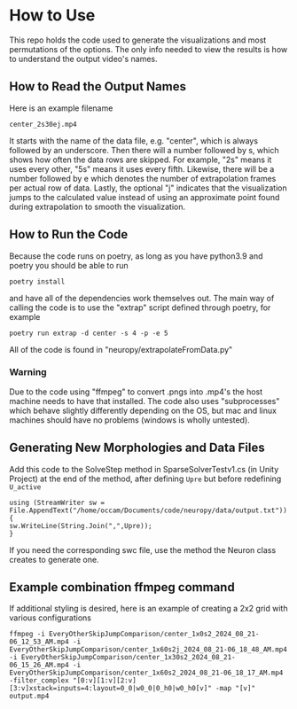 # How to Use
This repo holds the code used to generate the visualizations and most permutations of the options.
The only info needed to view the results is how to understand the output video's names.

## How to Read the Output Names
Here is an example filename
```
center_2s30ej.mp4
```
It starts with the name of the data file, e.g. "center", which is always followed by an underscore.
Then there will a number followed by s, which shows how often the data rows are skipped.
For example, "2s" means it uses every other, "5s" means it uses every fifth.
Likewise, there will be a number followed by e which denotes the number of extrapolation frames per actual row of data.
Lastly, the optional "j" indicates that the visualization jumps to the calculated value instead of using an approximate point found during extrapolation to smooth the visualization.

## How to Run the Code
Because the code runs on poetry, as long as you have python3.9 and poetry you should be able to run 
```
poetry install
```
and have all of the dependencies work themselves out. The main way of calling the code is to use the "extrap" script defined through poetry, for example
```
poetry run extrap -d center -s 4 -p -e 5
```
All of the code is found in "neuropy/extrapolateFromData.py"

### Warning
Due to the code using "ffmpeg" to convert .pngs into .mp4's the host machine needs to have that installed.
The code also uses "subprocesses" which behave slightly differently depending on the OS, but mac and linux machines should have no problems (windows is wholly untested).


## Generating New Morphologies and Data Files
Add this code to the SolveStep method in SparseSolverTestv1.cs (in Unity Project) at the end of the method, after defining `Upre` but before redefining `U_active`
```
using (StreamWriter sw = File.AppendText("/home/occam/Documents/code/neuropy/data/output.txt"))
{
sw.WriteLine(String.Join(",",Upre));
}
```
If you need the corresponding swc file, use the method the Neuron class creates to generate one.

## Example combination ffmpeg command
If additional styling is desired, here is an example of creating a 2x2 grid with various configurations
```
ffmpeg -i EveryOtherSkipJumpComparison/center_1x0s2_2024_08_21-06_12_53_AM.mp4 -i EveryOtherSkipJumpComparison/center_1x60s2j_2024_08_21-06_18_48_AM.mp4 -i EveryOtherSkipJumpComparison/center_1x30s2_2024_08_21-06_15_26_AM.mp4 -i EveryOtherSkipJumpComparison/center_1x60s2_2024_08_21-06_18_17_AM.mp4 -filter_complex "[0:v][1:v][2:v][3:v]xstack=inputs=4:layout=0_0|w0_0|0_h0|w0_h0[v]" -map "[v]" output.mp4
```

